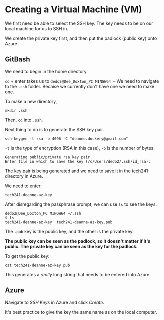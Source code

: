 # Creating a Virtual Machine (VM)

We first need be able to select the SSH key. The key needs to be on our local machine for us to SSH in.

We create the private key first, and then put the padlock (public key) onto Azure.

## GitBash

We need to begin in the home directory.

`cd` + enter takes us to `dedo2@Dee_Doxton_PC MINGW64 ~`
We need to navigate to the `.ssh` folder. Becaise we currently don't have one we need to make one.

To make a new directory,
```
mkdir .ssh
```
Then, `cd` into `.ssh`.

Next thing to do is to generate the SSH key pair.
```
ssh-keygen -t rsa -b 4096 -C "deanne.dockery@gmail.com"
```
`-t` is the type of encryption (RSA in this case), `-b` is the number of bytes.
```
Generating public/private rsa key pair.
Enter file in which to save the key (/c/Users/dedo2/.ssh/id_rsa):
```
The key pair is being generated and we need to save it in the tech241 directory in Azure.

We need to enter:
```
tech241-deanne-az-key
```

After disregarding the passphrase prompt, we can use `ls` to see the keys.
```
dedo2@Dee_Doxton_PC MINGW64 ~/.ssh
$ ls
tech241-deanne-az-key  tech241-deanne-az-key.pub
```
The `.pub` key is the public key, and the other is the private key.


**The public key can be seen as the padlock, so it doesn't matter if it's public. The private key can be seen as the key for the padlock.**

To get the public key:
```
cat tech241-deanne-az-key.pub
```
This generates a *really* long string that needs to be entered into Azure.

## Azure

Navigate to *SSH Keys* in Azure and click *Create*.

It's best practice to give the key the same name as on the local computer.